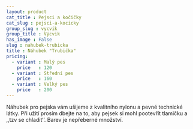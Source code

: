 ```yaml
---
layout: product
cat_title : Pejsci a kočičky
cat_slug : pejsci-a-kocicky
group_slug : vycvik
group_title : Výcvik
has_image : False
slug : nahubek-trubicka
title : Náhubek "Trubička"
pricing:
  - variant : Malý pes
    price   : 120
  - variant : Střední pes
    price   : 160
  - variant : Velký pes
    price   : 200
---
```


Náhubek pro pejska vám ušijeme z kvalitního nylonu a pevné technické látky. Při užití prosím dbejte na to, aby pejsek si mohl pootevřít tlamičku a ,,tzv se chladit‘‘. Barev je nepřeberné množství.

